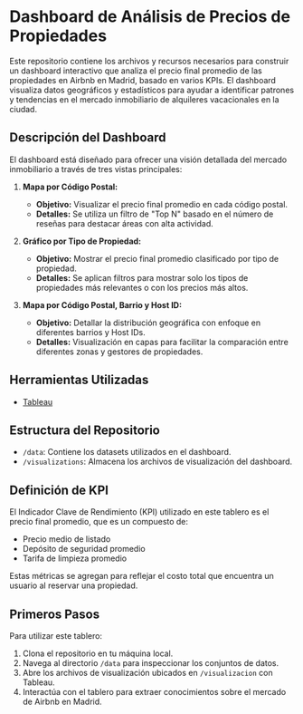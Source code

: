 # Dashboard de Análisis de Precios de Propiedades
Este repositorio contiene los archivos y recursos necesarios para construir un dashboard interactivo que analiza el precio final promedio de las propiedades en Airbnb en Madrid, basado en varios KPIs. El dashboard visualiza datos geográficos y estadísticos para ayudar a identificar patrones y tendencias en el mercado inmobiliario de alquileres vacacionales en la ciudad.

## Descripción del Dashboard
El dashboard está diseñado para ofrecer una visión detallada del mercado inmobiliario a través de tres vistas principales:

1. **Mapa por Código Postal:**
   - **Objetivo:** Visualizar el precio final promedio en cada código postal.
   - **Detalles:** Se utiliza un filtro de "Top N" basado en el número de reseñas para destacar áreas con alta actividad.

2. **Gráfico por Tipo de Propiedad:**
   - **Objetivo:** Mostrar el precio final promedio clasificado por tipo de propiedad.
   - **Detalles:** Se aplican filtros para mostrar solo los tipos de propiedades más relevantes o con los precios más altos.

3. **Mapa por Código Postal, Barrio y Host ID:**
   - **Objetivo:** Detallar la distribución geográfica con enfoque en diferentes barrios y Host IDs.
   - **Detalles:** Visualización en capas para facilitar la comparación entre diferentes zonas y gestores de propiedades.

## Herramientas Utilizadas
- [Tableau](https://www.tableau.com/)
  
## Estructura del Repositorio
- `/data`: Contiene los datasets utilizados en el dashboard.
- `/visualizations`: Almacena los archivos de visualización del dashboard.

## Definición de KPI
El Indicador Clave de Rendimiento (KPI) utilizado en este tablero es el precio final promedio, que es un compuesto de:

- Precio medio de listado
- Depósito de seguridad promedio
- Tarifa de limpieza promedio

Estas métricas se agregan para reflejar el costo total que encuentra un usuario al reservar una propiedad.

## Primeros Pasos
Para utilizar este tablero:

1. Clona el repositorio en tu máquina local.
2. Navega al directorio `/data` para inspeccionar los conjuntos de datos.
3. Abre los archivos de visualización ubicados en `/visualizacion` con Tableau.
4. Interactúa con el tablero para extraer conocimientos sobre el mercado de Airbnb en Madrid.
